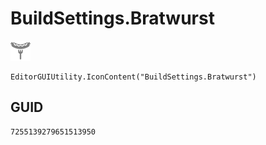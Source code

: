 # BuildSettings.Bratwurst
![](/img/BuildSettings.Bratwurst.png)

``` CSharp
EditorGUIUtility.IconContent("BuildSettings.Bratwurst")
```
## GUID
```
7255139279651513950
```

